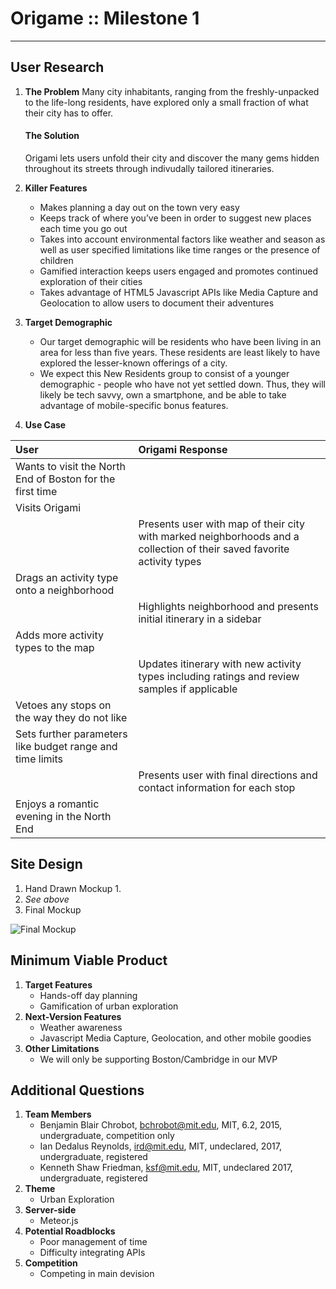 Origame :: Milestone 1
======================

----

User Research
-------------
1. **The Problem**
    Many city inhabitants, ranging from the freshly-unpacked to the life-long residents, have explored only a small fraction of what their city has to offer.
    #### The Solution
    Origami lets users unfold their city and discover the many gems hidden throughout its streets through indivudally tailored itineraries.

2. **Killer Features**
    + Makes planning a day out on the town very easy
    + Keeps track of where you’ve been in order to suggest new places each time you go out
    + Takes into account environmental factors like weather and season as well as user specified limitations like time ranges or the presence of children
    + Gamified interaction keeps users engaged and promotes continued exploration of their cities
    + Takes advantage of HTML5 Javascript APIs like Media Capture and Geolocation to allow users to document their adventures


3. **Target Demographic**
    + Our target demographic will be residents who have been living in an area for less than five years. These residents are least likely to have explored the lesser-known offerings of a city.
    + We expect this New Residents group to consist of  a younger demographic - people who have not yet settled down. Thus, they will likely be tech savvy, own a smartphone, and be able to take advantage of mobile-specific bonus features.


4. **Use Case**

| User       | Origami Response |
|:-----------|:-----------------|
| Wants to visit the North End of Boston for the first time |         |
| Visits Origami |       |
|      | Presents user with map of their city with marked neighborhoods and a collection of their saved favorite activity types |
| Drags an activity type onto a neighborhood |     |
|    | Highlights neighborhood and presents initial itinerary in a sidebar |
| Adds more activity types to the map |  |
|  | Updates itinerary with new activity types including ratings and review samples if applicable |
| Vetoes any stops on the way they do not like | |
| Sets further parameters like budget range and time limits | |
|  | Presents user with final directions and contact information for each stop |
| Enjoys a romantic evening in the North End | |


Site Design
-----------
1. Hand Drawn Mockup
    1. 
2. *See above*
3. Final Mockup

![Final Mockup](http://github.mit.edu/mit6470/Chipotle.me/raw/master/milestone1/mockup.png "Final Mockup")


Minimum Viable Product
----------------------
1. **Target Features**
    + Hands-off day planning
    + Gamification of urban exploration
2. **Next-Version Features**
    + Weather awareness
    + Javascript Media Capture, Geolocation, and other mobile goodies
3. **Other Limitations**
    + We will only be supporting Boston/Cambridge in our MVP


Additional Questions
--------------------
1. **Team Members**
    + Benjamin Blair Chrobot, bchrobot@mit.edu, MIT, 6.2, 2015, undergraduate, competition only
    + Ian Dedalus Reynolds, ird@mit.edu, MIT, undeclared, 2017, undergraduate, registered
    + Kenneth Shaw Friedman, ksf@mit.edu, MIT, undeclared 2017, undergraduate, registered
2. **Theme**
    + Urban Exploration
3. **Server-side**
    + Meteor.js
4. **Potential Roadblocks**
    + Poor management of time
    + Difficulty integrating APIs
5. **Competition**
    + Competing in main devision